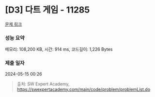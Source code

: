 # [D3] 다트 게임 - 11285 

[문제 링크](https://swexpertacademy.com/main/code/problem/problemDetail.do?contestProbId=AXZuaLsqz9wDFAST) 

### 성능 요약

메모리: 108,200 KB, 시간: 914 ms, 코드길이: 1,226 Bytes

### 제출 일자

2024-05-15 00:26



> 출처: SW Expert Academy, https://swexpertacademy.com/main/code/problem/problemList.do